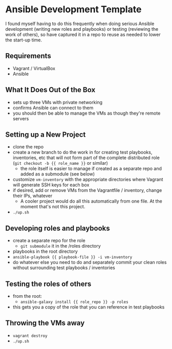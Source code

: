 # Ansible Development Template

I found myself having to do this frequently when doing serious Ansible development (writing new roles and playbooks) or testing (reviewing the work of others), so have captured it in a repo to reuse as needed to lower the start-up time.

## Requirements

- Vagrant / VirtualBox
- Ansible

## What It Does Out of the Box
- sets up three VMs with private networking
- confirms Ansible can connect to them
- you should then be able to manage the VMs as though they're remote servers

## Setting up a New Project

- clone the repo
- create a new branch to do the work in for creating test playbooks, inventories, etc that will not form part of the complete distributed role (`git checkout -b {{ role_name }}` or similar)
    - the role itself is easier to manage if created as a separate repo and added as a submodule (see below)
- customize `vm-inventory` with the appropriate directories where Vagrant will generate SSH keys for each box
- if desired, add or remove VMs from the Vagrantfile / inventory, change their IPs, whatever
  - A cooler project would do all this automatically from one file. At the moment that's not this project.
- `./up.sh`

## Developing roles and playbooks

- create a separate repo for the role
    - `git submodule` it in the /roles directory
- playbooks in the root directory
- `ansible-playbook {{ playbook-file }} -i vm-inventory`
- do whatever else you need to do and separately commit your clean roles without surrounding test playbooks / inventories

## Testing the roles of others

- from the root:
    - `ansible-galaxy install {{ role_repo }} -p roles`
- this gets you a copy of the role that you can reference in test playbooks

## Throwing the VMs away

- `vagrant destroy`
- `./up.sh`
